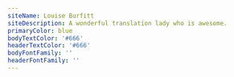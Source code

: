 ```yaml
---
siteName: Louise Burfitt
siteDescription: A wonderful translation lady who is awesome.
primaryColor: blue
bodyTextColor: '#666'
headerTextColor: '#666'
bodyFontFamily: ''
headerFontFamily: ''
---
```


